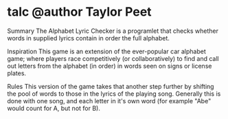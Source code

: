 talc
@author Taylor Peet
====

Summary
The Alphabet Lyric Checker is a programlet that checks whether words in supplied lyrics contain in order the full alphabet.

Inspiration
This game is an extension of the ever-popular car alphabet game; where players race competitively (or collaboratively) to find and call out letters from the alphabet (in order) in words seen on signs or license plates.

Rules
This version of the game takes that another step further by shifting the pool of words to those in the lyrics of the playing song. Generally this is done with one song, and each letter in it's own word (for example "Abe" would count for A, but not for B).
